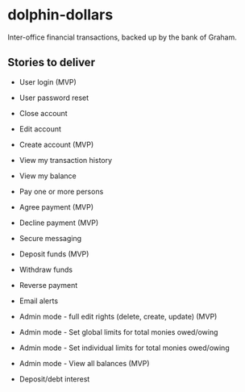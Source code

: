 # dolphin-dollars

Inter-office financial transactions, backed up by the bank of Graham.

## Stories to deliver
- User login (MVP)
- User password reset
- Close account
- Edit account
- Create account (MVP)

- View my transaction history
- View my balance
- Pay one or more persons
- Agree payment (MVP)
- Decline payment (MVP)
- Secure messaging
- Deposit funds (MVP)
- Withdraw funds
- Reverse payment
- Email alerts

- Admin mode - full edit rights (delete, create, update) (MVP)
- Admin mode - Set global limits for total monies owed/owing
- Admin mode - Set individual limits for total monies owed/owing
- Admin mode - View all balances (MVP)
- Deposit/debt interest
